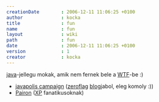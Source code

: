```yaml
---
creationDate        : 2006-12-11 11:06:25 +0100 
author              : kocka 
title               : fun 
name                : fun 
layout              : wiki 
path                : fun 
date                : 2006-12-11 11:06:25 +0100 
version             : 1 
creator             : kocka 
---
```

[java](java.html)-jellegu mokak, amik nem fernek bele a [WTF](WTF.html)-be :)

*   [javapolis campaign](http://zeroflag.blogspot.com/) ([zeroflag](zeroflag.html) [blog](blog.html)jabol, eleg komoly :))
*   [Pairon](http://www.cenqua.com/pairon/) ([XP](XP.html) fanatikusoknak)
